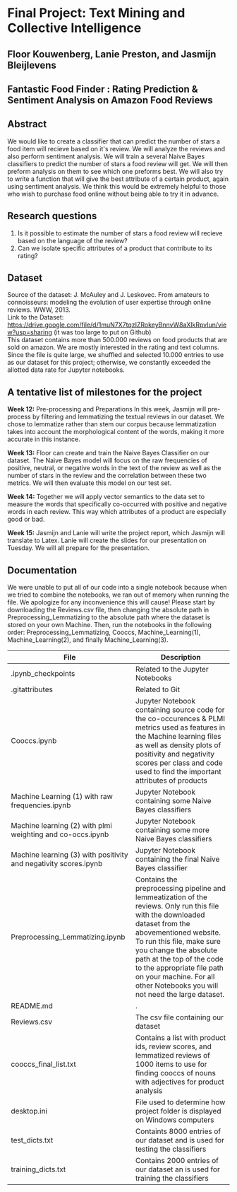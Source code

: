 # Final Project: Text Mining and Collective Intelligence
## Floor Kouwenberg, Lanie Preston, and Jasmijn Bleijlevens 

## Fantastic Food Finder : Rating Prediction & Sentiment Analysis on Amazon Food Reviews

## Abstract
We would like to create a classifier that can predict the number of stars a food item will recieve based on it's review. We will analyze the reviews and also perform sentiment analysis. We will train a several Naive Bayes classifiers to predict the number of stars a food review will get. We will then preform analysis on them to see which one preforms best. We will also try to write a function that will give the best attribute of a certain product, again using sentiment analysis. We think this would be extremely helpful to those who wish to purchase food online without being able to try it in advance.     

## Research questions
1. Is it possible to estimate the number of stars a food review will recieve based on the language of the review?
2. Can we isolate specific attributes of a product that contribute to its rating?

## Dataset
Source of the dataset: J. McAuley and J. Leskovec. From amateurs to connoisseurs: modeling the evolution of user expertise through online reviews. WWW, 2013.  
Link to the Dataset: https://drive.google.com/file/d/1muN7X7tqzIZRokeyBnnvW8aXlkRpvIun/view?usp=sharing (it was too large to put on Github)  
This dataset contains more than 500.000 reviews on food products that are sold on amazon. We are mostly interested in the rating and text columns. Since the file is quite large, we shuffled and selected 10.000 entries to use as our dataset for this project; otherwise, we constantly exceeded the allotted data rate for Jupyter notebooks. 


## A tentative list of milestones for the project
**Week 12:** Pre-processing and Preparations
In this week, Jasmijn will pre-process by filtering and lemmatizing the textual reviews in our dataset. We chose to lemmatize rather than stem our corpus because lemmatization takes into account the morphological content of the words, making it more accurate in this instance.

**Week 13:**
Floor can create and train the Naive Bayes Classifier on our dataset. The Naive Bayes model will focus on the raw frequencies of positive, neutral, or negative words in the text of the review as well as the number of stars in the review and the correlation between these two metrics. We will then evaluate this model on our test set.    

**Week 14:**
Together we will apply vector semantics to the data set to measure the words that specifically co-occurred with positive and negative words in each review. This way which attributes of a product are especially good or bad. 
 
**Week 15:**
Jasmijn and Lanie will write the project report, which Jasmijn will translate to Latex. Lanie will create the slides for our presentation on Tuesday. We will all prepare for the presentation. 

## Documentation
We were unable to put all of our code into a single notebook because when we tried to combine the notebooks, we ran out of memory when running the file. We apologize for any inconvenience this will cause! Please start by downloading the Reviews.csv file, then changing the absolute path in Preprocessing_Lemmatizing to the absolute path where the dataset is stored on your own Machine. Then, run the notebooks in the following order: Preprocessing_Lemmatizing, Cooccs, Machine_Learning(1), Machine_Learning(2), and finally Machine_Learning(3).

| File | Description |
| --- | --- |
| .ipynb_checkpoints	| Related to the Jupyter Notebooks | 
| .gitattributes	| Related to Git | 
| Cooccs.ipynb	| Jupyter Notebook containing source code for the co-occurences & PLMI metrics used as features in the Machine learning files as well as density plots of positivity and negativity scores per class and code used to find the important attributes of products| 
| Machine Learning (1) with raw frequencies.ipynb	| Jupyter Notebook containing some Naive Bayes classifiers | 
| Machine learning (2) with plmi weighting and co-occs.ipynb | Jupyter Notebook containing some more Naive Bayes classifiers | 
| Machine learning (3) with positivity and negativity scores.ipynb	| Jupyter Notebook containing the final Naive Bayes classifier | 
| Preprocessing_Lemmatizing.ipynb	| Contains the preprocessing pipeline and lemmeatization of the reviews. Only run this file with the downloaded dataset from the abovementioned website. To run this file, make sure you change the absolute path at the top of the code to the appropriate file path on your machine. For all other Notebooks you will not need the large dataset. |
| README.md	| . |
| Reviews.csv	| The csv file containing our dataset |
| cooccs_final_list.txt	| Contains a list with product ids, review scores, and lemmatized reviews of 1000 items to use for finding cooccs of nouns with adjectives for product analysis | 
| desktop.ini	| File used to determine how project folder is displayed on Windows computers | 
| test_dicts.txt	| Containts 8000 entries of our dataset and is used for testing the classifiers |
| training_dicts.txt | Contains 2000 entries of our dataset an is used for training the classifiers |
